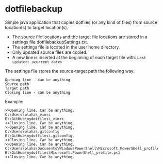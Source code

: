 # dotfilebackup

Simple java application that copies dotfiles (or any kind of files) from source location(s) to target location(s).

- The source file locations and the target file locations are stored in a settings file dotfilebackupSettings.txt.
- The settings file is located in the user home directory. 
- Only updated source files are copied.
- A new line is inserted at the beginning of each target file with: `Last updated: <current date>`

The settings file stores the source-target path the following way:

```
Opening line - can be anything
Source path
Target path
Closing line - can be anything
```

Example:
```
>>Opening line. Can be anything.
C:\Users\olaha\_vimrc
E:\GitHub\mydotfiles\_vimrc
<<Closing line. Can be anything.
>>Opening line. Can be anything.
C:\Users\olaha\.gitconfig
E:\GitHub\mydotfiles\.gitconfig
<<Closing line. Can be anything.
>>Opening line. Can be anything.
C:\Users\olaha\Documents\WindowsPowerShell\Microsoft.PowerShell_profile.ps1
E:\GitHub\mydotfiles\Microsoft.PowerShell_profile.ps1
<<Closing line. Can be anything.
```

